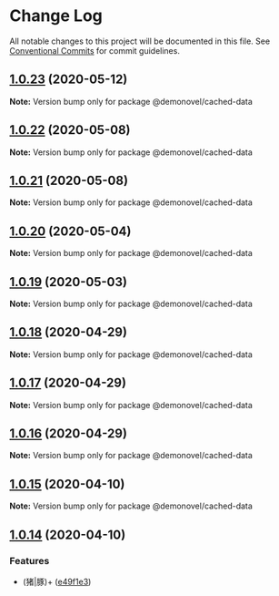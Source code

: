 # Change Log

All notable changes to this project will be documented in this file.
See [Conventional Commits](https://conventionalcommits.org) for commit guidelines.

## [1.0.23](https://github.com/bluelovers/ws-rest/compare/@demonovel/cached-data@1.0.22...@demonovel/cached-data@1.0.23) (2020-05-12)

**Note:** Version bump only for package @demonovel/cached-data





## [1.0.22](https://github.com/bluelovers/ws-rest/compare/@demonovel/cached-data@1.0.21...@demonovel/cached-data@1.0.22) (2020-05-08)

**Note:** Version bump only for package @demonovel/cached-data





## [1.0.21](https://github.com/bluelovers/ws-rest/compare/@demonovel/cached-data@1.0.20...@demonovel/cached-data@1.0.21) (2020-05-08)

**Note:** Version bump only for package @demonovel/cached-data





## [1.0.20](https://github.com/bluelovers/ws-rest/compare/@demonovel/cached-data@1.0.19...@demonovel/cached-data@1.0.20) (2020-05-04)

**Note:** Version bump only for package @demonovel/cached-data





## [1.0.19](https://github.com/bluelovers/ws-rest/compare/@demonovel/cached-data@1.0.18...@demonovel/cached-data@1.0.19) (2020-05-03)

**Note:** Version bump only for package @demonovel/cached-data





## [1.0.18](https://github.com/bluelovers/ws-rest/compare/@demonovel/cached-data@1.0.17...@demonovel/cached-data@1.0.18) (2020-04-29)

**Note:** Version bump only for package @demonovel/cached-data





## [1.0.17](https://github.com/bluelovers/ws-rest/compare/@demonovel/cached-data@1.0.16...@demonovel/cached-data@1.0.17) (2020-04-29)

**Note:** Version bump only for package @demonovel/cached-data





## [1.0.16](https://github.com/bluelovers/ws-rest/compare/@demonovel/cached-data@1.0.15...@demonovel/cached-data@1.0.16) (2020-04-29)

**Note:** Version bump only for package @demonovel/cached-data





## [1.0.15](https://github.com/bluelovers/ws-rest/compare/@demonovel/cached-data@1.0.14...@demonovel/cached-data@1.0.15) (2020-04-10)

**Note:** Version bump only for package @demonovel/cached-data





## [1.0.14](https://github.com/bluelovers/ws-rest/compare/@demonovel/cached-data@1.0.13...@demonovel/cached-data@1.0.14) (2020-04-10)


### Features

* (猪|豚)+ ([e49f1e3](https://github.com/bluelovers/ws-rest/commit/e49f1e32e744f3d9b867d1a06489469a8950ee6f))
